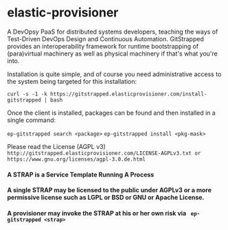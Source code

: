 elastic-provisioner
===================

A DevOpsy PaaS for distributed systems developers, teaching the ways of Test-Driven DevOps Design and Continuous Automation. GitStrapped provides an interoperability framework for runtime bootstrapping of (para)virtual machinery as well as physical machinery if that's what you're into.

Installation is quite simple, and of course you need administrative access to the system being targeted for this installation:

`curl -s -1 -k https://gitstrapped.elasticprovisioner.com/install-gitstrapped | bash`

Once the client is installed, packages can be found and then installed in a single command:

`ep-gitstrapped search <package>`
`ep-gitstrapped install <pkg-mask>`

Please read the License (AGPL v3)
`
http://gitstrapped.elasticprovisioner.com/LICENSE-AGPLv3.txt
or
https://www.gnu.org/licenses/agpl-3.0.de.html
`

#### A STRAP is a Service Template Running A Process
#### A single STRAP may be licensed to the public under AGPLv3 or a more permissive license such as LGPL or BSD or GNU or Apache License.
#### A provisioner may invoke the STRAP at his or her own risk via ` ep-gitstrapped <strap>`

